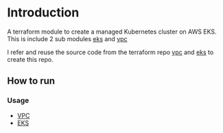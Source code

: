 # Introduction
A terraform module to create a managed Kubernetes cluster on AWS EKS.
This is include 2 sub modules [eks](https://github.com/messi655/terraform-eks-vpc-aws/tree/master/modules/services/eks) and [vpc](https://github.com/messi655/terraform-eks-vpc-aws/tree/master/modules/services/vpc)

I refer and reuse the source code from the terraform repo [vpc](https://github.com/terraform-aws-modules/terraform-aws-vpc) and [eks](https://github.com/terraform-aws-modules/terraform-aws-eks) to create this repo.



## How to run

### Usage

- [VPC](https://github.com/messi655/terraform-eks-vpc-aws/tree/master/testing/vpc)
- [EKS](https://github.com/messi655/terraform-eks-vpc-aws/tree/master/testing/eks-associate-with-vpc)


